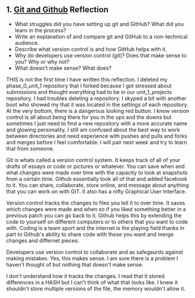 ## 1. [Git and Github](1_get_started/readme.md) Reflection

* What struggles did you have setting up git and GitHub? What did you learn in the process?
* Write an explanation of and compare git and GitHub to a non-technical audience. 
* Describe what version control is and how GitHub helps with it.
* Why do developers use version control (git)? Does that make sense to you? Why or why not?
* What doesn't make sense? What does?

<!-- Add your reflection here. Remove the comment markers -->
THIS is not the first time I have written this reflection. I deleted my phase_0_unit_1 repository that I forked because I got stressed about submissions and thought everything had to be in our unit_1_projects repository. I had troubles deleting a repository. I skyped a bit with another boot who showed my that it was located in the settings of each repository. At the very bottom, there is a dangerous looking red button. I know version control is all about being there for you in the ups and the downs but sometimes I just need to find a new repository with a more accurate name and glowing personality. I still am confused about the best way to work between directories and need experience with pushes and pulls and forks and merges before I feel comfortable. I will pair next week and try to learn that from someone. 

Git is whats called a version control system. It keeps track of all of your drafts of essays or code or pictures or whatever. You can save when and what changes were made over time with the capacity to look at snapshots from a certain time. Github essentially took all of that and added facebook to it. You can share, collaborate, store online, and message about anything that you can work on with GIT. It also has a nifty Graphical User Interface.

Version control tracks the changes to files you tell it to over time. It saves which changes were made and when so if you liked something better in a previous patch you can go back to it. Github helps this by extending the code to yourself on different computers or to others that you want to code with. Coding is a team sport and the internet is the playing field thanks in part to Github's ability to share code with those you want and merge changes and differnet pieces. 

Developers use version control to collaborate and as safegaurds against making mistakes. Yes, this makes sense. I am sure there is a problem I haven't thought of but nothing that doesn't make sense.

I don't understand how it tracks the changes. I read that it stored differences in a HASH but I can't think of what that looks like. I knew it shouldn't store multiple versions of the file, the memory wouldn't allow it. 
